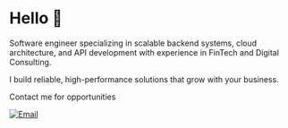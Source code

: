 # Hello 👋

Software engineer specializing in scalable backend systems, cloud architecture, and API development with experience in FinTech and Digital Consulting.

I build reliable, high-performance solutions that grow with your business.


Contact me for opportunities


[![Email](https://img.shields.io/badge/Email-Contact-red?style=for-the-badge&logo=gmail)](mailto:ljllacuna5@gmail.com)
